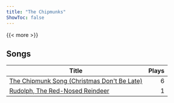```yaml
---
title: "The Chipmunks"
ShowToc: false
---
```


{{< more >}}

## Songs
Title | Plays 
----- | -----: 
[The Chipmunk Song (Christmas Don't Be Late)](/songs/the-chipmunk-song-christmas-dont-be-late) | 6
[Rudolph, The Red-Nosed Reindeer](/songs/rudolph-the-red-nosed-reindeer) | 1

